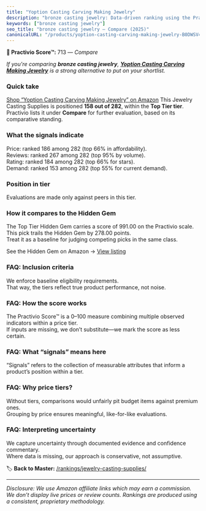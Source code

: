 ```yaml
---
title: "Yoption Casting Carving Making Jewelry"
description: "bronze casting jewelry: Data-driven ranking using the Practivio Score™. Positioned by quality, value, demand, findability, momentum."
keywords: ["bronze casting jewelry"]
seo_title: "bronze casting jewelry — Compare (2025)"
canonicalURL: "/products/yoption-casting-carving-making-jewelry-B0DWSV4DQK/"
---
```


**🛒 Practivio Score™:** 713 — _Compare_


*If you're comparing **bronze casting jewelry**, **[Yoption Casting Carving Making Jewelry](https://www.amazon.com/dp/B0DWSV4DQK?tag=practivio-20)** is a strong alternative to put on your shortlist.*
### Quick take
[Shop “Yoption Casting Carving Making Jewelry” on Amazon](https://www.amazon.com/dp/B0DWSV4DQK?tag=practivio-20)
This Jewelry Casting Supplies is positioned **158 out of 282**, within the **Top Tier tier**.  
Practivio lists it under **Compare** for further evaluation, based on its comparative standing.

### What the signals indicate
Price: ranked 186 among 282 (top 66% in affordability).  
Reviews: ranked 267 among 282 (top 95% by volume).  
Rating: ranked 184 among 282 (top 66% for stars).  
Demand: ranked 153 among 282 (top 55% for current demand).

### Position in tier
Evaluations are made only against peers in this tier.

### How it compares to the Hidden Gem
The Top Tier Hidden Gem carries a score of 991.00 on the Practivio scale.  
This pick trails the Hidden Gem by 278.00 points.  
Treat it as a baseline for judging competing picks in the same class.  

See the Hidden Gem on Amazon → [View listing](https://www.amazon.com/dp/B084GT1DQY?tag=practivio-20)

### FAQ: Inclusion criteria
We enforce baseline eligibility requirements.  
That way, the tiers reflect true product performance, not noise.

### FAQ: How the score works
The Practivio Score™ is a 0–100 measure combining multiple observed indicators within a price tier.  
If inputs are missing, we don’t substitute—we mark the score as less certain.

### FAQ: What “signals” means here
“Signals” refers to the collection of measurable attributes that inform a product’s position within a tier.

### FAQ: Why price tiers?
Without tiers, comparisons would unfairly pit budget items against premium ones.  
Grouping by price ensures meaningful, like-for-like evaluations.

### FAQ: Interpreting uncertainty
We capture uncertainty through documented evidence and confidence commentary.  
Where data is missing, our approach is conservative, not assumptive.

<!-- Missing template for Compare/CompareWithinPriceClass -->


🏷️ **Back to Master:** [/rankings/jewelry-casting-supplies/](/rankings/jewelry-casting-supplies/)

---
_Disclosure: We use Amazon affiliate links which may earn a commission. We don’t display live prices or review counts. Rankings are produced using a consistent, proprietary methodology._

